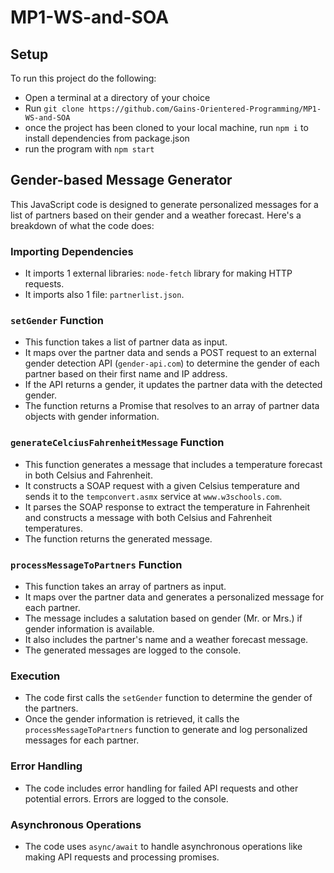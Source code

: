 # MP1-WS-and-SOA
## Setup
To run this project do the following:
- Open a terminal at a directory of your choice
- Run `git clone https://github.com/Gains-Orientered-Programming/MP1-WS-and-SOA`
- once the project has been cloned to your local machine, run `npm i` to install dependencies from package.json
- run the program with `npm start`

## Gender-based Message Generator

This JavaScript code is designed to generate personalized messages for a list of partners based on their gender and a weather forecast. Here's a breakdown of what the code does:

### Importing Dependencies
- It imports 1 external libraries: `node-fetch` library for making HTTP requests.
- It imports also 1 file: `partnerlist.json`.

### `setGender` Function
- This function takes a list of partner data as input.
- It maps over the partner data and sends a POST request to an external gender detection API (`gender-api.com`) to determine the gender of each partner based on their first name and IP address.
- If the API returns a gender, it updates the partner data with the detected gender.
- The function returns a Promise that resolves to an array of partner data objects with gender information.

### `generateCelciusFahrenheitMessage` Function
- This function generates a message that includes a temperature forecast in both Celsius and Fahrenheit.
- It constructs a SOAP request with a given Celsius temperature and sends it to the `tempconvert.asmx` service at `www.w3schools.com`.
- It parses the SOAP response to extract the temperature in Fahrenheit and constructs a message with both Celsius and Fahrenheit temperatures.
- The function returns the generated message.

### `processMessageToPartners` Function
- This function takes an array of partners as input.
- It maps over the partner data and generates a personalized message for each partner.
- The message includes a salutation based on gender (Mr. or Mrs.) if gender information is available.
- It also includes the partner's name and a weather forecast message.
- The generated messages are logged to the console.

### Execution
- The code first calls the `setGender` function to determine the gender of the partners.
- Once the gender information is retrieved, it calls the `processMessageToPartners` function to generate and log personalized messages for each partner.

### Error Handling
- The code includes error handling for failed API requests and other potential errors. Errors are logged to the console.

### Asynchronous Operations
- The code uses `async/await` to handle asynchronous operations like making API requests and processing promises.
